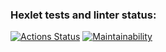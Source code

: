 ### Hexlet tests and linter status:
[![Actions Status](https://github.com/diplomatgmg/frontend-project-11/actions/workflows/hexlet-check.yml/badge.svg)](https://github.com/diplomatgmg/frontend-project-11/actions)
[![Maintainability](https://api.codeclimate.com/v1/badges/f4bf33ceef874640b0eb/maintainability)](https://codeclimate.com/github/diplomatgmg/frontend-project-11/maintainability)
